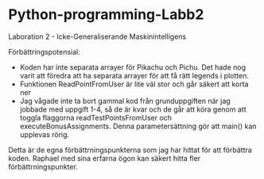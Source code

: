 # Python-programming-Labb2
Laboration 2 - Icke-Generaliserande Maskinintelligens

Förbättringspotensial:
 * Koden har inte separata arrayer för Pikachu och Pichu. Det hade nog varit att föredra att ha separata arrayer för att få rätt legends i plotten.
 * Funktionen ReadPointFromUser är lite väl stor och går säkert att korta ner
 * Jag vågade inte ta bort gammal kod från grunduppgiften när jag jobbade med uppgift 1-4, så de är kvar och de går att köra genom att toggla flaggorna readTestPointsFromUser och executeBonusAssignments. Denna parametersättning gör att main() kan upplevas rörig. 

 Detta är de egna förbättrningspunkterna som jag har hittat för att förbättra koden. Raphael med sina erfarna ögon kan säkert hitta fler förbättrningspunkter. 